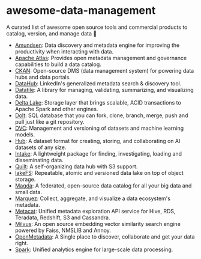 # awesome-data-management
A curated list of awesome open source tools and commercial products to catalog, version, and manage data  🚀


* [Amundsen](https://www.amundsen.io/): Data discovery and metadata engine for improving the productivity when interacting with data.
* [Apache Atlas](https://atlas.apache.org): Provides open metadata management and governance capabilities to build a data catalog.
* [CKAN](https://github.com/ckan/ckan): Open-source DMS (data management system) for powering data hubs and data portals.
* [DataHub](https://github.com/linkedin/datahub): LinkedIn's generalized metadata search & discovery tool.
* [Datatile](https://github.com/polyaxon/datatile): A library for managing, validating, summarizing, and visualizing data.
* [Delta Lake](https://github.com/delta-io/delta): Storage layer that brings scalable, ACID transactions to Apache Spark and other engines.
* [Dolt](https://github.com/dolthub/dolt): SQL database that you can fork, clone, branch, merge, push and pull just like a git repository.
* [DVC](https://dvc.org/): Management and versioning of datasets and machine learning models.
* [Hub](https://github.com/activeloopai/Hub): A dataset format for creating, storing, and collaborating on AI datasets of any size.
* [Intake](https://github.com/intake/intake): A lightweight package for finding, investigating, loading and disseminating data.
* [Quilt](https://github.com/quiltdata/quilt): A self-organizing data hub with S3 support.
* [lakeFS](https://github.com/treeverse/lakeFS): Repeatable, atomic and versioned data lake on top of object storage.
* [Magda](https://github.com/magda-io/magda): A federated, open-source data catalog for all your big data and small data.
* [Marquez](https://github.com/MarquezProject/marquez): Collect, aggregate, and visualize a data ecosystem's metadata.
* [Metacat](https://github.com/Netflix/metacat): Unified metadata exploration API service for Hive, RDS, Teradata, Redshift, S3 and Cassandra.
* [Milvus](https://github.com/milvus-io/milvus/): An open source embedding vector similarity search engine powered by Faiss, NMSLIB and Annoy.
* [OpenMetadata](https://open-metadata.org/): A Single place to discover, collaborate and get your data right.
* [Spark](https://spark.apache.org/): Unified analytics engine for large-scale data processing.
